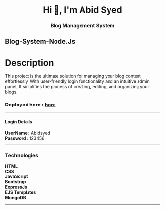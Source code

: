 <h1 align="center">Hi 👋, I'm Abid Syed</h1>
<h3 align="center">Blog Management System</h3>

<h2 align="left">Blog-System-Node.Js</h2>

# Description
This project is the ultimate solution for managing your blog content effortlessly. With user-friendly login functionality and an intuitive admin panel, It simplifies the process of creating, editing, and organizing your blogs. 

 
<h3>Deployed here : <a href="https://mynewproject-abidsyed25.onrender.com/home">here</a></h3>
<hr>
<h4 align="left">Login Details </h4>
<p align="left">
    <b>UserName :</b> Abidsyed <br> <b>Password :</b> 123456<br>
</p>
<hr>


<h3 align="left">Technologies </h3>
<p align="left">
    <b>HTML</b>  <br> <b>CSS</b>   <br> <b>JavaScript</b>  <br> <b>Bootstrap</b> <br> <b>ExpressJs</b><br> <b>EJS Templates</b> <br> <b>MongoDB</b> <br>      
</p>

<hr height="3px">

